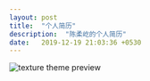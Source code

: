 ```yaml
---
layout: post
title:  "个人简历"
description:  "陈柔屹的个人简历"
date:   2019-12-19 21:03:36 +0530
---
```


![texture theme preview](/assets/jl.jpg)
